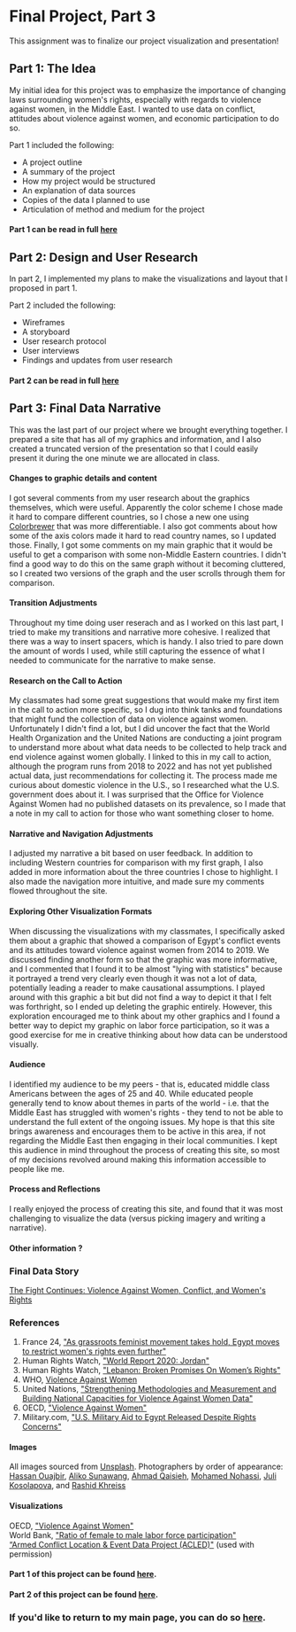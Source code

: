 # Final Project, Part 3
This assignment was to finalize our project visualization and presentation!

## Part 1: The Idea
My initial idea for this project was to emphasize the importance of changing laws surrounding women's rights, especially with regards to violence against women, in the Middle East. I wanted to use data on conflict, attitudes about violence against women, and economic participation to do so.

Part 1 included the following:
- A project outline
- A summary of the project
- How my project would be structured
- An explanation of data sources
- Copies of the data I planned to use
- Articulation of method and medium for the project

#### Part 1 can be read in full [here](/final_proj_p1.md)

## Part 2: Design and User Research
In part 2, I implemented my plans to make the visualizations and layout that I proposed in part 1.

Part 2 included the following:
- Wireframes
- A storyboard
- User research protocol
- User interviews
- Findings and updates from user research

#### Part 2 can be read in full [here](/final_proj_p2.md)

## Part 3: Final Data Narrative
This was the last part of our project where we brought everything together. I prepared a site that has all of my graphics and information, and I also created a truncated version of the presentation so that I could easily present it during the one minute we are allocated in class.

#### Changes to graphic details and content
I got several comments from my user research about the graphics themselves, which were useful. Apparently the color scheme I chose made it hard to compare different countries, so I chose a new one using [Colorbrewer](https://colorbrewer2.org/) that was more differentiable. I also got comments about how some of the axis colors made it hard to read country names, so I updated those. Finally, I got some comments on my main graphic that it would be useful to get a comparison with some non-Middle Eastern countries. I didn't find a good way to do this on the same graph without it becoming cluttered, so I created two versions of the graph and the user scrolls through them for comparison.

#### Transition Adjustments
Throughout my time doing user reserach and as I worked on this last part, I tried to make my transitions and narrative more cohesive. I realized that there was a way to insert spacers, which is handy. I also tried to pare down the amount of words I used, while still capturing the essence of what I needed to communicate for the narrative to make sense.

#### Research on the Call to Action
My classmates had some great suggestions that would make my first item in the call to action more specific, so I dug into think tanks and foundations that might fund the collection of data on violence against women. Unfortunately I didn't find a lot, but I did uncover the fact that the World Health Organization and the United Nations are conducting a joint program to understand more about what data needs to be collected to help track and end violence against women globally. I linked to this in my call to action, although the program runs from 2018 to 2022 and has not yet published actual data, just recommendations for collecting it. The process made me curious about domestic violence in the U.S., so I researched what the U.S. government does about it. I was surprised that the Office for Violence Against Women had no published datasets on its prevalence, so I made that a note in my call to action for those who want something closer to home.

#### Narrative and Navigation Adjustments
I adjusted my narrative a bit based on user feedback. In addition to including Western countries for comparison with my first graph, I also added in more information about the three countries I chose to highlight. I also made the navigation more intuitive, and made sure my comments flowed throughout the site.

#### Exploring Other Visualization Formats
When discussing the visualizations with my classmates, I specifically asked them about a graphic that showed a comparison of Egypt's conflict events and its attitudes toward violence against women from 2014 to 2019. We discussed finding another form so that the graphic was more informative, and I commented that I found it to be almost "lying with statistics" because it portrayed a trend very clearly even though it was not a lot of data, potentially leading a reader to make causational assumptions. I played around with this graphic a bit but did not find a way to depict it that I felt was forthright, so I ended up deleting the graphic entirely. However, this exploration encouraged me to think about my other graphics and I found a better way to depict my graphic on labor force participation, so it was a good exercise for me in creative thinking about how data can be understood visually.

#### Audience
I identified my audience to be my peers - that is, educated middle class Americans between the ages of 25 and 40. While educated people generally tend to know about themes in parts of the world - i.e. that the Middle East has struggled with women's rights - they tend to not be able to understand the full extent of the ongoing issues. My hope is that this site brings awareness and encourages them to be active in this area, if not regarding the Middle East then engaging in their local communities. I kept this audience in mind throughout the process of creating this site, so most of my decisions revolved around making this information accessible to people like me.

#### Process and Reflections
I really enjoyed the process of creating this site, and found that it was most challenging to visualize the data (versus picking imagery and writing a narrative). 

#### Other information ?

### Final Data Story
[The Fight Continues: Violence Against Women, Conflict, and Women's Rights](https://colorbrewer2.org/)

### References
1. France 24, ["As grassroots feminist movement takes hold, Egypt moves to restrict women's rights even further"](https://www.france24.com/en/middle-east/20210401-as-grassroots-feminist-movement-takes-hold-egypt-moves-to-restrict-women-s-rights-even-further)<br>
2. Human Rights Watch, ["World Report 2020: Jordan"](https://www.hrw.org/world-report/2020/country-chapters/jordan#)<br>
3. Human Rights Watch, ["Lebanon: Broken Promises On Women’s Rights"](https://www.hrw.org/news/2020/11/04/lebanon-broken-promises-womens-rights#)<br>
4. WHO, [Violence Against Women](https://www.who.int/news-room/fact-sheets/detail/violence-against-women)<br>
5. United Nations, ["Strengthening Methodologies and Measurement and Building National Capacities for Violence Against Women Data"](https://endvawnow.org/en/initiatives-articles/66-overview.html)<br>
6. OECD, ["Violence Against Women"](https://data.oecd.org/inequality/violence-against-women.htm)<br>
7. Military.com, ["U.S. Military Aid to Egypt Released Despite Rights Concerns"](https://www.military.com/daily-news/2021/09/15/us-military-aid-egypt-released-despite-rights-concerns.html)<br>

#### Images
All images sourced from [Unsplash](https://unsplash.com/s/photos/egypt?utm_source=unsplash&utm_medium=referral&utm_content=creditCopyText). Photographers by order of appearance: [Hassan Ouajbir](https://unsplash.com/@hazardos?utm_source=unsplash&utm_medium=referral&utm_content=creditCopyText), [Aliko Sunawang](https://unsplash.com/@sunawang?utm_source=unsplash&utm_medium=referral&utm_content=creditCopyText), [Ahmad Qaisieh](https://unsplash.com/@aqaisieh?utm_source=unsplash&utm_medium=referral&utm_content=creditCopyText), [Mohamed Nohassi](https://unsplash.com/@coopery?utm_source=unsplash&utm_medium=referral&utm_content=creditCopyText), [Juli Kosolapova](https://unsplash.com/@yuli_superson?utm_source=unsplash&utm_medium=referral&utm_content=creditCopyText), and [Rashid Khreiss](https://unsplash.com/@rush_intime?utm_source=unsplash&utm_medium=referral&utm_content=creditCopyText)<br>

#### Visualizations
OECD, ["Violence Against Women"](https://data.oecd.org/inequality/violence-against-women.htm)<br>
World Bank, ["Ratio of female to male labor force participation"](https://data.worldbank.org/indicator/SL.TLF.CACT.FM.ZS)<br>
[“Armed Conflict Location & Event Data Project (ACLED)"](https://acleddata.com/#/dashboard) (used with permission)<br>

#### Part 1 of this project can be found [here](/final_proj_p1.md).
#### Part 2 of this project can be found [here](/final_proj_p2.md).

### If you'd like to return to my main page, you can do so [here](/README.md).

